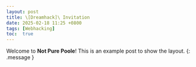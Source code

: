 ```yaml
---
layout: post
title: \[Dreamhack]\ Invitation
date: 2025-02-18 11:25 +0800
tags: [Webhacking]
toc:  true
---
```


Welcome to **Not Pure Poole**! This is an example post to show the layout.
{: .message }